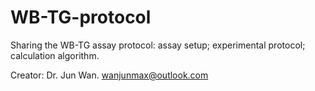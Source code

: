 # WB-TG-protocol
Sharing the WB-TG assay protocol: assay setup; experimental protocol; calculation algorithm.

Creator: Dr. Jun Wan. 
wanjunmax@outlook.com

